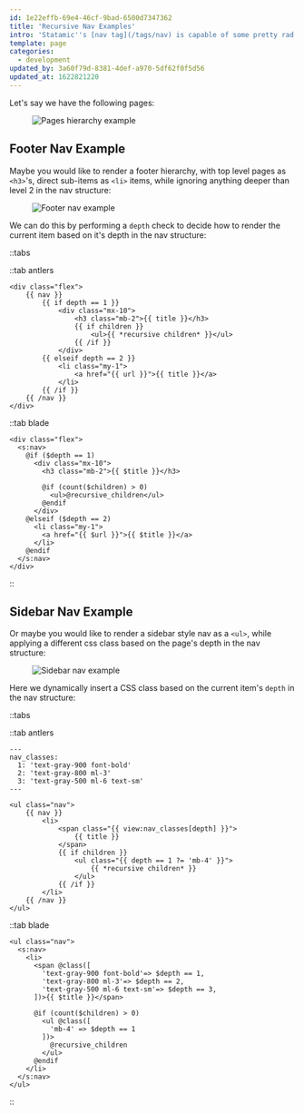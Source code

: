 ```yaml
---
id: 1e22effb-69e4-46cf-9bad-6500d7347362
title: 'Recursive Nav Examples'
intro: 'Statamic''s [nav tag](/tags/nav) is capable of some pretty rad stuff, but recursion can be a little bit hard on the old brain (on the old brain).'
template: page
categories:
  - development
updated_by: 3a60f79d-8381-4def-a970-5df62f0f5d56
updated_at: 1622821220
---
```

Let's say we have the following pages:

<figure>
    <img src="/img/tips/recursive-nav-pages.png" alt="Pages hierarchy example">
</figure>

## Footer Nav Example

Maybe you would like to render a footer hierarchy, with top level pages as `<h3>`'s, direct sub-items as `<li>` items, while ignoring anything deeper than level 2 in the nav structure:

<figure>
    <img src="/img/tips/recursive-nav-footer-example.png" alt="Footer nav example">
</figure>

We can do this by performing a `depth` check to decide how to render the current item based on it's depth in the nav structure:

::tabs

::tab antlers
```antlers
<div class="flex">
    {{ nav }}
        {{ if depth == 1 }}
            <div class="mx-10">
                <h3 class="mb-2">{{ title }}</h3>
                {{ if children }}
                    <ul>{{ *recursive children* }}</ul>
                {{ /if }}
            </div>
        {{ elseif depth == 2 }}
            <li class="my-1">
                <a href="{{ url }}">{{ title }}</a>
            </li>
        {{ /if }}
    {{ /nav }}
</div>
```
::tab blade
```blade
<div class="flex">
  <s:nav>
    @if ($depth == 1)
      <div class="mx-10">
        <h3 class="mb-2">{{ $title }}</h3>

        @if (count($children) > 0)
          <ul>@recursive_children</ul>
        @endif
      </div>
    @elseif ($depth == 2)
      <li class="my-1">
        <a href="{{ $url }}">{{ $title }}</a>
      </li>
    @endif
  </s:nav>
</div>
```
::

## Sidebar Nav Example

Or maybe you would like to render a sidebar style nav as a `<ul>`, while applying a different css class based on the page's depth in the nav structure:

<figure>
    <img src="/img/tips/recursive-nav-sidebar-example.png" alt="Sidebar nav example">
</figure>

Here we dynamically insert a CSS class based on the current item's `depth` in the nav structure:

::tabs

::tab antlers
```antlers
---
nav_classes:
  1: 'text-gray-900 font-bold'
  2: 'text-gray-800 ml-3'
  3: 'text-gray-500 ml-6 text-sm'
---

<ul class="nav">
    {{ nav }}
        <li>
            <span class="{{ view:nav_classes[depth] }}">
                {{ title }}
            </span>
            {{ if children }}
                <ul class="{{ depth == 1 ?= 'mb-4' }}">
                    {{ *recursive children* }}
                </ul>
            {{ /if }}
        </li>
    {{ /nav }}
</ul>
```
::tab blade
```blade
<ul class="nav">
  <s:nav>
    <li>
      <span @class([
        'text-gray-900 font-bold'=> $depth == 1,
        'text-gray-800 ml-3'=> $depth == 2,
        'text-gray-500 ml-6 text-sm'=> $depth == 3,
      ])>{{ $title }}</span>

      @if (count($children) > 0)
        <ul @class([
          'mb-4' => $depth == 1
        ])>
          @recursive_children
        </ul>
      @endif
    </li>
  </s:nav>
</ul>
```
::